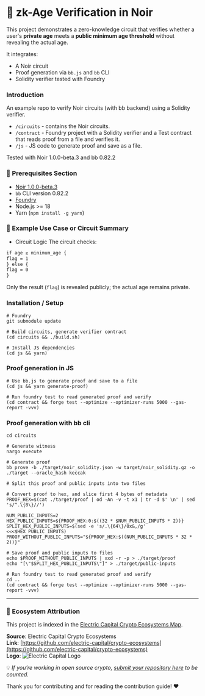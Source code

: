 # 🔐 zk-Age Verification in Noir

This project demonstrates a zero-knowledge circuit that verifies whether a user's **private age** meets a **public minimum age threshold** without revealing the actual age.

It integrates:
- A Noir circuit
- Proof generation via `bb.js` and `bb` CLI
- Solidity verifier tested with Foundry
### Introduction

An example repo to verify Noir circuits (with bb backend) using a Solidity verifier.

- `/circuits` - contains the Noir circuits.
- `/contract` - Foundry project with a Solidity verifier and a Test contract that reads proof from a file and verifies it.
- `/js` - JS code to generate proof and save as a file.

Tested with Noir 1.0.0-beta.3 and bb 0.82.2
### 🔹 Prerequisites Section

- [Noir 1.0.0-beta.3](https://github.com/noir-lang/noir)
- `bb` CLI version 0.82.2
- [Foundry](https://book.getfoundry.sh/)
- Node.js >= 18
- Yarn (`npm install -g yarn`)


### 🔹 Example Use Case or Circuit Summary
- Circuit Logic
The circuit checks:
```markdown
if age ≥ minimum_age {
flag = 1
} else {
flag = 0
}
```
Only the result (`flag`) is revealed publicly; the actual age remains private.


### Installation / Setup
```ssh
# Foundry
git submodule update

# Build circuits, generate verifier contract
(cd circuits && ./build.sh)

# Install JS dependencies
(cd js && yarn)

```


### Proof generation in JS


```ssh
# Use bb.js to generate proof and save to a file
(cd js && yarn generate-proof)

# Run foundry test to read generated proof and verify
(cd contract && forge test --optimize --optimizer-runs 5000 --gas-report -vvv)

```

### Proof generation with bb cli

```ssh
cd circuits

# Generate witness
nargo execute

# Generate proof
bb prove -b ./target/noir_solidity.json -w target/noir_solidity.gz -o ./target --oracle_hash keccak

# Split this proof and public inputs into two files

# Convert proof to hex, and slice first 4 bytes of metadata
PROOF_HEX=$(cat ./target/proof | od -An -v -t x1 | tr -d $' \n' | sed 's/^.\{8\}//')

NUM_PUBLIC_INPUTS=2
HEX_PUBLIC_INPUTS=${PROOF_HEX:0:$((32 * $NUM_PUBLIC_INPUTS * 2))}
SPLIT_HEX_PUBLIC_INPUTS=$(sed -e 's/.\{64\}/0x&,/g' <<<$HEX_PUBLIC_INPUTS)
PROOF_WITHOUT_PUBLIC_INPUTS="${PROOF_HEX:$((NUM_PUBLIC_INPUTS * 32 * 2))}"

# Save proof and public inputs to files
echo $PROOF_WITHOUT_PUBLIC_INPUTS | xxd -r -p > ./target/proof
echo "[\"$SPLIT_HEX_PUBLIC_INPUTS\"]" > ./target/public-inputs

# Run foundry test to read generated proof and verify
cd ..
(cd contract && forge test --optimize --optimizer-runs 5000 --gas-report -vvv)
```
---



### 🧭 Ecosystem Attribution

This project is indexed in the [Electric Capital Crypto Ecosystems Map](https://github.com/electric-capital/crypto-ecosystems).

**Source**: Electric Capital Crypto Ecosystems  
**Link**: [https://github.com/electric-capital/crypto-ecosystems](https://github.com/electric-capital/crypto-ecosystems)  
**Logo**: ![Electric Capital Logo](https://avatars.githubusercontent.com/u/44590959?s=200&v=4)

💡 _If you’re working in open source crypto, [submit your repository here](https://github.com/electric-capital/crypto-ecosystems) to be counted._

Thank you for contributing and for reading the contribution guide! ❤️


